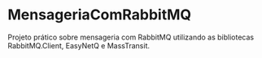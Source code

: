 # MensageriaComRabbitMQ
Projeto prático sobre mensageria com RabbitMQ utilizando as bibliotecas RabbitMQ.Client, EasyNetQ e MassTransit.
